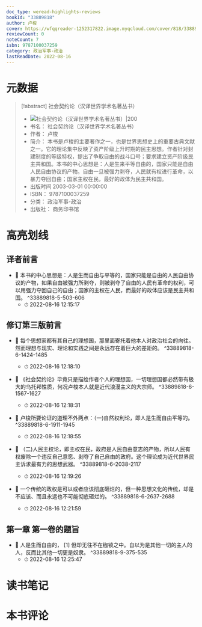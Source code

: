 ```yaml
---
doc_type: weread-highlights-reviews
bookId: "33889818"
author: 卢梭
cover: https://wfqqreader-1252317822.image.myqcloud.com/cover/818/33889818/t7_33889818.jpg
reviewCount: 0
noteCount: 7
isbn: 9787100037259
category: 政治军事-政治
lastReadDate: 2022-08-16
---
```

# 元数据
> [!abstract] 社会契约论（汉译世界学术名著丛书）
> - ![ 社会契约论（汉译世界学术名著丛书）|200](https://wfqqreader-1252317822.image.myqcloud.com/cover/818/33889818/t7_33889818.jpg)
> - 书名： 社会契约论（汉译世界学术名著丛书）
> - 作者： 卢梭
> - 简介： 本书是卢梭的主要著作之一，也是世界思想史上的重要古典文献之一。它的理论集中反映了资产阶级上升时期的民主思想。作者针对封建制度的等级特权，提出了争取自由的战斗口号；要求建立资产阶级民主共和国。本书的中心思想是：人是生来平等自由的，国家只能是自由人民自由协议的产物。自由一旦被强力剥夺，人民就有权进行革命，以暴力夺回自由；国家主权在民，最好的政体为民主共和国。
> - 出版时间 2003-03-01 00:00:00
> - ISBN： 9787100037259
> - 分类： 政治军事-政治
> - 出版社： 商务印书馆

# 高亮划线

## 译者前言


- 📌 本书的中心思想是：人是生而自由与平等的，国家只能是自由的人民自由协议的产物，如果自由被强力所剥夺，则被剥夺了自由的人民有革命的权利，可以用强力夺回自己的自由；国家的主权在人民，而最好的政体应该是民主共和国。 ^33889818-5-503-606
    - ⏱ 2022-08-16 12:15:17 
## 修订第三版前言


- 📌 每个思想家都有其自己的理想国，那里面寄托着他本人对政治社会的向往。然而理想与现实、理论和实践之间是永远存在着巨大的差距的。 ^33889818-6-1424-1485
    - ⏱ 2022-08-16 12:18:10 

- 📌 《社会契约论》毕竟只是描绘作者个人的理想国，一切理想国都必然带有极大的乌托邦性质，何况卢梭本人就是近代浪漫主义的大宗师。 ^33889818-6-1567-1627
    - ⏱ 2022-08-16 12:18:31 

- 📌 卢梭所要论证的道理不外两点：（一)自然权利论，即人是生而自由平等的。 ^33889818-6-1911-1945
    - ⏱ 2022-08-16 12:18:55 

- 📌 （二)人民主权论，即主权在民，政府是人民自由意志的产物，所以人民有权废除一个违反自己意愿、剥夺了自己自由的政府。这个理论成为近代世界民主诉求最有力的思想武器。 ^33889818-6-2038-2117
    - ⏱ 2022-08-16 12:19:26 

- 📌 一个传统的政权是可以或者应该彻底砸烂的，但一种思想文化的传统，却是不应该、而且永远也不可能彻底砸烂的。 ^33889818-6-2637-2688
    - ⏱ 2022-08-16 12:21:59 
## 第一章 第一卷的题旨


- 📌 人是生而自由的， [1] 但却无往不在枷锁之中。自以为是其他一切的主人的人，反而比其他一切更是奴隶。 ^33889818-9-375-535
    - ⏱ 2022-08-16 12:25:47 
# 读书笔记

# 本书评论
